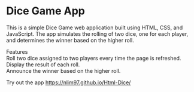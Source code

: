 # Dice Game App
This is a simple Dice Game web application built using HTML, CSS, and JavaScript. The app simulates the rolling of two dice, one for each player, and determines the winner based on the higher roll.


Features  
Roll two dice assigned to two players every time the page is refreshed.  
Display the result of each roll.  
Announce the winner based on the higher roll.  

Try out the app
https://nlim97.github.io/Html-Dice/

